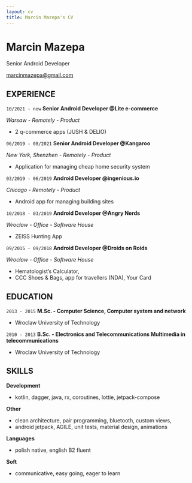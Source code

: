 ```yaml
---
layout: cv
title: Marcin Mazepa's CV
---
```

# Marcin Mazepa
Senior Android Developer

<div id="webaddress">
<a href="mailto:marcinmazepa@gmail.com">marcinmazepa@gmail.com</a>
</div>


## EXPERIENCE

`10/2021 - now`
__Senior Android Developer @Lite e-commerce__

_Warsaw - Remotely - Product_

- 2 q-commerce apps (JUSH & DELIO)

`06/2019 - 08/2021`
__Senior Android Developer @Kangaroo__

_New York, Shenzhen - Remotely - Product_

- Application for managing cheap home security system

`03/2019 - 06/2019`
__Android Developer @ingenious.io__

_Chicago - Remotely - Product_

- Android app for managing building sites

`10/2018 - 03/2019`
__Android Developer @Angry Nerds__

_Wrocław - Office - Software House_

- ZEISS Hunting App

`09/2015 - 09/2018`
__Android Developer @Droids on Roids__

_Wrocław - Office - Software House_

- Hematologist’s Calculator,
- CCC Shoes & Bags, app for travellers (NDA), Your Card


## EDUCATION

`2013 - 2015`
__M.Sc. - Computer Science, Computer system and network__
- Wroclaw University of Technology

`2010 - 2013`
__B.Sc. - Electronics and Telecommunications Multimedia in telecommunications__
- Wroclaw University of Technology

## SKILLS

__Development__
- kotlin, dagger, java, rx, coroutines, lottie, jetpack-compose

__Other__
- clean architecture, pair programming, bluetooth, custom views,
- android jetpack, AGILE, unit tests, material design, animations

__Languages__
- polish native, english B2 fluent

__Soft__
- communicative, easy going, eager to learn


<!-- ### Footer

Last updated: May 2013 -->


